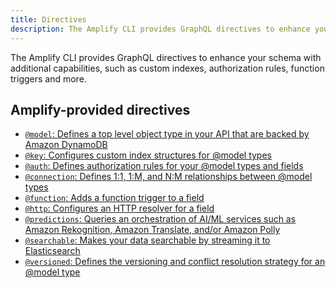 ```yaml
---
title: Directives
description: The Amplify CLI provides GraphQL directives to enhance your schema with additional capabilities, such as custom indexes, authorization rules, function triggers and more.
---
```


The Amplify CLI provides GraphQL directives to enhance your schema with additional capabilities, such as custom indexes, authorization rules, function triggers and more.

## Amplify-provided directives

- [`@model`: Defines a top level object type in your API that are backed by Amazon DynamoDB](~/cli/graphql-transformer/model.md)
- [`@key`: Configures custom index structures for @model types](~/cli/graphql-transformer/key.md)
- [`@auth`: Defines authorization rules for your @model types and fields](~/cli/graphql-transformer/auth.md)
- [`@connection`: Defines 1:1, 1:M, and N:M relationships between @model types](~/cli/graphql-transformer/connection.md)
- [`@function`: Adds a function trigger to a field](~/cli/graphql-transformer/function.md)
- [`@http`: Configures an HTTP resolver for a field](~/cli/graphql-transformer/http.md)
- [`@predictions`: Queries an orchestration of AI/ML services such as Amazon Rekognition, Amazon Translate, and/or Amazon Polly](~/cli/graphql-transformer/predictions.md)
- [`@searchable`: Makes your data searchable by streaming it to Elasticsearch](~/cli/graphql-transformer/searchable.md)
- [`@versioned`: Defines the versioning and conflict resolution strategy for an @model type](~/cli/graphql-transformer/versioned.md)

<inline-fragment src="~/cli/plugins/fragments/custom-transformer.md"></inline-fragment>